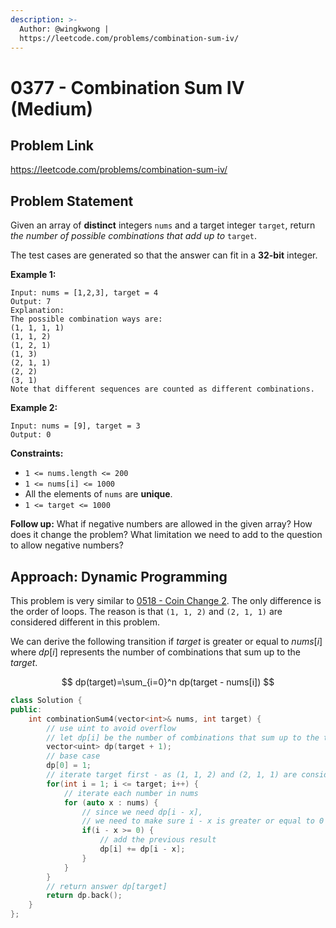 ```yaml
---
description: >-
  Author: @wingkwong |
  https://leetcode.com/problems/combination-sum-iv/
---
```


# 0377 - Combination Sum IV (Medium)

## Problem Link

https://leetcode.com/problems/combination-sum-iv/

## Problem Statement

Given an array of **distinct** integers `nums` and a target integer `target`, return _the number of possible combinations that add up to_ `target`.

The test cases are generated so that the answer can fit in a **32-bit** integer.

**Example 1:**

```
Input: nums = [1,2,3], target = 4
Output: 7
Explanation:
The possible combination ways are:
(1, 1, 1, 1)
(1, 1, 2)
(1, 2, 1)
(1, 3)
(2, 1, 1)
(2, 2)
(3, 1)
Note that different sequences are counted as different combinations.
```

**Example 2:**

```
Input: nums = [9], target = 3
Output: 0
```

**Constraints:**

* `1 <= nums.length <= 200`
* `1 <= nums[i] <= 1000`
* All the elements of `nums` are **unique**.
* `1 <= target <= 1000`

**Follow up:** What if negative numbers are allowed in the given array? How does it change the problem? What limitation we need to add to the question to allow negative numbers?



## Approach: Dynamic Programming

This problem is very similar to [0518 - Coin Change 2](https://leetcode.com/problems/coin-change-2/). The only difference is the order of loops. The reason is that `(1, 1, 2)` and `(2, 1, 1)` are considered different in this problem.

We can derive the following transition if $target$ is greater or equal to $nums[i]$ where $dp[i]$ represents the number of combinations that sum up to the $target$.

$$
dp(target)=\sum_{i=0}^n dp(target - nums[i])
$$

<SolutionAuthor name="@wingkwong"/>

```cpp
class Solution {
public:
    int combinationSum4(vector<int>& nums, int target) {
        // use uint to avoid overflow
        // let dp[i] be the number of combinations that sum up to the target
        vector<uint> dp(target + 1);
        // base case
        dp[0] = 1;
        // iterate target first - as (1, 1, 2) and (2, 1, 1) are considered different
        for(int i = 1; i <= target; i++) {
            // iterate each number in nums
            for (auto x : nums) {
                // since we need dp[i - x], 
                // we need to make sure i - x is greater or equal to 0
                if(i - x >= 0) {
                    // add the previous result
                    dp[i] += dp[i - x];   
                }
            }    
        }
        // return answer dp[target]
        return dp.back();
    }
};
```
